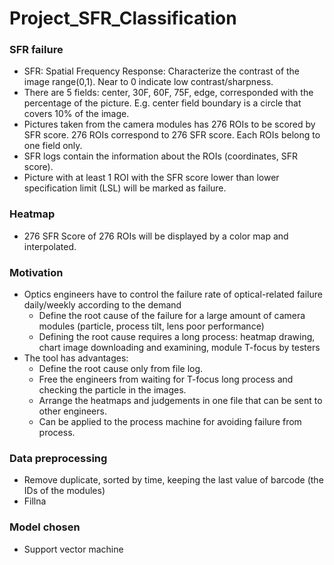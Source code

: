 # Project_SFR_Classification
### SFR failure 
* SFR: Spatial Frequency Response: Characterize the contrast of the image range(0,1). Near to 0 indicate low contrast/sharpness.
* There are 5 fields: center, 30F, 60F, 75F, edge, corresponded with the percentage of the picture. E.g. center field boundary is a circle that covers 10% of the image. 
* Pictures taken from the camera modules has 276 ROIs to be scored by SFR score. 276 ROIs correspond to 276 SFR score. Each ROIs belong to one field only.
* SFR logs contain the information about the ROIs (coordinates, SFR score).
* Picture with at least 1 ROI with the SFR score lower than lower specification limit (LSL) will be marked as failure. 
### Heatmap
* 276 SFR Score of 276 ROIs will be displayed by a color map and interpolated.
### Motivation
* Optics engineers have to control the failure rate of optical-related failure daily/weekly according to the demand
  + Define the root cause of the failure for a large amount of camera modules (particle, process tilt, lens poor performance)
  + Defining the root cause requires a long process: heatmap drawing, chart image downloading and examining, module T-focus by testers
* The tool has advantages:
  + Define the root cause only from file log. 
  + Free the engineers from waiting for T-focus long process and checking the particle in the images.
  + Arrange the heatmaps and judgements in one file that can be sent to other engineers.
  + Can be applied to the process machine for avoiding failure from process.
 ### Data preprocessing
  + Remove duplicate, sorted by time, keeping the last value of barcode (the IDs of the modules)
  + Fillna
 ### Model chosen
 * Support vector machine
